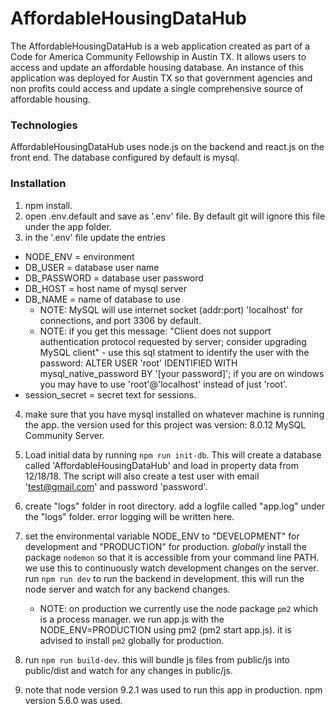 # AffordableHousingDataHub
The AffordableHousingDataHub is a web application created as part of a Code for America Community Fellowship in Austin TX. It allows users to access and update an affordable housing database. An instance of this application was deployed for Austin TX so that government agencies and non profits could access and update a single comprehensive source of affordable housing.

### Technologies
AffordableHousingDataHub uses node.js on the backend and react.js on the front end. The database configured by default is mysql.

### Installation
1. npm install.
2. open .env.default and save as '.env' file. By default git will ignore this file under the app folder.
3. in the '.env' file update the entries
  - NODE_ENV = environment
  - DB_USER = database user name
  - DB_PASSWORD = database user password
  - DB_HOST = host name of mysql server
  - DB_NAME = name of database to use
    - NOTE: MySQL will use internet socket (addr:port) 'localhost' for connections, and port 3306 by default.
    - NOTE: if you get this message: "Client does not support authentication protocol requested by server; consider upgrading  MySQL client" - use this sql statment to identify the user with the password: ALTER USER 'root' IDENTIFIED WITH mysql_native_password BY '[your password]'; if you are on windows you may have to use 'root'@'localhost' instead of just 'root'.
  - session_secret = secret text for sessions.

4. make sure that you have mysql installed on whatever machine is running the app. the version used for this project was version: 8.0.12 MySQL Community Server.

5. Load initial data by running `npm run init-db`. This will create a database called 'AffordableHousingDataHub' and load in property data from 12/18/18. The script will also create a test user with email 'test@gmail.com' and password 'password'.

6. create "logs" folder in root directory. add a logfile called "app.log" under the "logs" folder. error logging will be written here.
7. set the environmental variable NODE_ENV to "DEVELOPMENT" for development and "PRODUCTION" for production. *globally* install the package `nodemon` so that it is accessible from your command line PATH. we use this to continuously watch development changes on the server. run `npm run dev` to run the backend in development. this will run the node server and watch for any backend changes.
	- NOTE: on production we currently use the node package `pm2` which is a process manager. we run app.js with the NODE_ENV=PRODUCTION using pm2 (pm2 start app.js). it is advised to install `pm2` globally for production.
8. run `npm run build-dev`. this will bundle js files from public/js into public/dist and watch for any changes in public/js.
9. note that node version 9.2.1 was used to run this app in production. npm version 5.6.0 was used.
